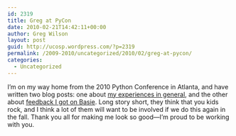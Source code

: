```yaml
---
id: 2319
title: Greg at PyCon
date: 2010-02-21T14:42:11+00:00
author: Greg Wilson
layout: post
guid: http://ucosp.wordpress.com/?p=2319
permalink: /2009-2010/uncategorized/2010/02/greg-at-pycon/
categories:
  - Uncategorized
---
```

I&#8217;m on my way home from the 2010 Python Conference in Atlanta, and have written two blog posts: one about [my experiences in general](http://pyre.third-bit.com/blog/archives/3540.html), and the other about [feedback I got on Basie](http://blog.basieproject.org/?p=2231). Long story short, they think that you kids rock, and I think a lot of them will want to be involved if we do this again in the fall. Thank you all for making me look so good&#8212;I&#8217;m proud to be working with you.